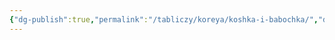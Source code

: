 ```yaml
---
{"dg-publish":true,"permalink":"/tabliczy/koreya/koshka-i-babochka/","dgPassFrontmatter":true}
---
```




